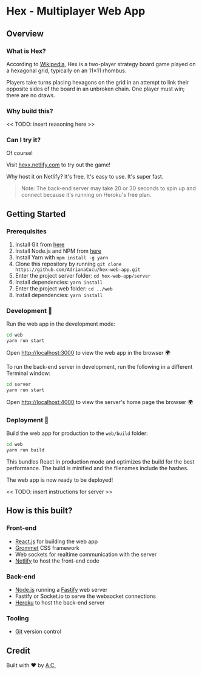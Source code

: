 # Hex - Multiplayer Web App

## Overview

### What is Hex?

According to [Wikipedia](https://en.wikipedia.org/wiki/Hex_(board_game)), Hex is a two-player strategy board game played on a hexagonal grid, typically on an 11×11 rhombus.

Players take turns placing hexagons on the grid in an attempt to link their opposite sides of the board in an unbroken chain. One player must win; there are no draws.

### Why build this?

<< TODO: insert reasoning here >>

### Can I try it?

Of course!

Visit [hexx.netlify.com](https://hexx.netlify.com/) to try out the game!

Why host it on Netlify? It's free. It's easy to use. It's super fast.

> Note: The back-end server may take 20 or 30 seconds to spin up and connect because it's running on Heroku's free plan.

## Getting Started

### Prerequisites

1. Install Git from [here](https://git-scm.com/downloads)
2. Install Node.js and NPM from [here](https://nodejs.org/en/download/)
3. Install Yarn with `npm install -g yarn`
4. Clone this repository by running `git clone https://github.com/AdrianaCucu/hex-web-app.git`
5. Enter the project server folder: `cd hex-web-app/server`
6. Install dependencies: `yarn install`
7. Enter the project web folder: `cd ../web`
8. Install dependencies: `yarn install`

### Development 🤺

Run the web app in the development mode: 

```bash
cd web
yarn run start
```
Open [http://localhost:3000](http://localhost:3000) to view the web app in the browser 🌍

To run the back-end server in development, run the following in a different Terminal window:

```bash
cd server
yarn run start
```

Open [http://localhost:4000](http://localhost:4000) to view the server's home page the browser 🌍


### Deployment 🚀

Build the web app for production to the `web/build` folder:

```bash
cd web
yarn run build
```

This bundles React in production mode and optimizes the build for the best performance. The build is minified and the filenames include the hashes.

The web app is now ready to be deployed!

<< TODO: insert instructions for server >>

## How is this built?

### Front-end

- [React.js](https://reactjs.org/) for building the web app
- [Grommet](https://v2.grommet.io) CSS framework
- Web sockets for realtime communication with the server
- [Netlify](http://netlify.com/) to host the front-end code

### Back-end

- [Node.js](https://nodejs.org/en/) running a [Fastify](https://www.fastify.io/) web server
- Fastify or Socket.io to serve the websocket connections
- [Heroku](https://www.heroku.com/) to host the back-end server

### Tooling

- [Git](https://git-scm.com/) version control
<!-- - [Cypress](https://www.cypress.io/) for unit testing and end-to-end testing -->

## Credit

Built with ❤ by [A.C.](https://github.com/AdrianaCucu)